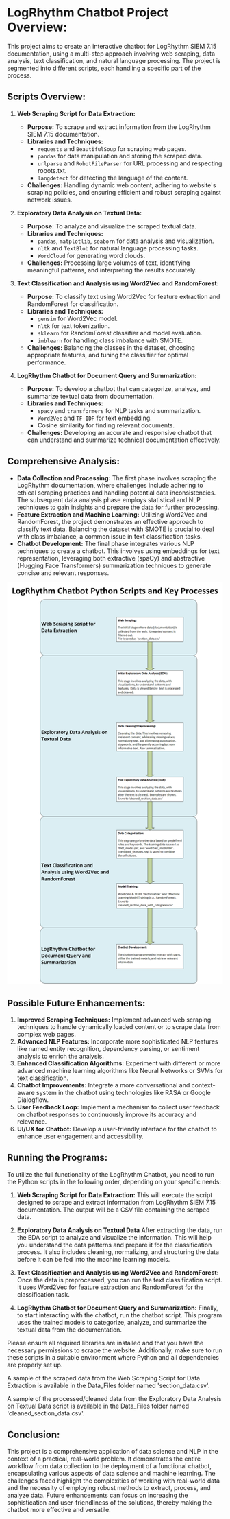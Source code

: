 # LogRhythm Chatbot Project Overview:
This project aims to create an interactive chatbot for LogRhythm SIEM 7.15 documentation, using a multi-step approach involving web scraping, data analysis, text classification, and natural language processing. The project is segmented into different scripts, each handling a specific part of the process.

## Scripts Overview:
1. **Web Scraping Script for Data Extraction:**
   - **Purpose:** To scrape and extract information from the LogRhythm SIEM 7.15 documentation.
   - **Libraries and Techniques:**
     - `requests` and `BeautifulSoup` for scraping web pages.
     - `pandas` for data manipulation and storing the scraped data.
     - `urlparse` and `RobotFileParser` for URL processing and respecting robots.txt.
     - `langdetect` for detecting the language of the content.
   - **Challenges:** Handling dynamic web content, adhering to website's scraping policies, and ensuring efficient and robust scraping against network issues.

2. **Exploratory Data Analysis on Textual Data:**
   - **Purpose:** To analyze and visualize the scraped textual data.
   - **Libraries and Techniques:**
     - `pandas`, `matplotlib`, `seaborn` for data analysis and visualization.
     - `nltk` and `TextBlob` for natural language processing tasks.
     - `WordCloud` for generating word clouds.
   - **Challenges:** Processing large volumes of text, identifying meaningful patterns, and interpreting the results accurately.

3. **Text Classification and Analysis using Word2Vec and RandomForest:**
   - **Purpose:** To classify text using Word2Vec for feature extraction and RandomForest for classification.
   - **Libraries and Techniques:**
     - `gensim` for Word2Vec model.
     - `nltk` for text tokenization.
     - `sklearn` for RandomForest classifier and model evaluation.
     - `imblearn` for handling class imbalance with SMOTE.
   - **Challenges:** Balancing the classes in the dataset, choosing appropriate features, and tuning the classifier for optimal performance.

4. **LogRhythm Chatbot for Document Query and Summarization:**
   - **Purpose:** To develop a chatbot that can categorize, analyze, and summarize textual data from documentation.
   - **Libraries and Techniques:**
     - `spacy` and `transformers` for NLP tasks and summarization.
     - `Word2Vec` and `TF-IDF` for text embedding.
     - Cosine similarity for finding relevant documents.
   - **Challenges:** Developing an accurate and responsive chatbot that can understand and summarize technical documentation effectively.

## Comprehensive Analysis:
- **Data Collection and Processing:** The first phase involves scraping the LogRhythm documentation, where challenges include adhering to ethical scraping practices and handling potential data inconsistencies. The subsequent data analysis phase employs statistical and NLP techniques to gain insights and prepare the data for further processing.
- **Feature Extraction and Machine Learning:** Utilizing Word2Vec and RandomForest, the project demonstrates an effective approach to classify text data. Balancing the dataset with SMOTE is crucial to deal with class imbalance, a common issue in text classification tasks.
- **Chatbot Development:** The final phase integrates various NLP techniques to create a chatbot. This involves using embeddings for text representation, leveraging both extractive (spaCy) and abstractive (Hugging Face Transformers) summarization techniques to generate concise and relevant responses.

![LogRhythm Chatbot Python Scripts and Key Processes](https://github.com/knapp069/Knapp069-Practicum-1-Project/blob/LogRhythm-Chatbot/Images/Python%20Programs%20Key%20Processes.png)

## Possible Future Enhancements:
1. **Improved Scraping Techniques:** Implement advanced web scraping techniques to handle dynamically loaded content or to scrape data from complex web pages.
2. **Advanced NLP Features:** Incorporate more sophisticated NLP features like named entity recognition, dependency parsing, or sentiment analysis to enrich the analysis.
3. **Enhanced Classification Algorithms:** Experiment with different or more advanced machine learning algorithms like Neural Networks or SVMs for text classification.
4. **Chatbot Improvements:** Integrate a more conversational and context-aware system in the chatbot using technologies like RASA or Google Dialogflow.
5. **User Feedback Loop:** Implement a mechanism to collect user feedback on chatbot responses to continuously improve its accuracy and relevance.
6. **UI/UX for Chatbot:** Develop a user-friendly interface for the chatbot to enhance user engagement and accessibility.

## Running the Programs:

To utilize the full functionality of the LogRhythm Chatbot, you need to run the Python scripts in the following order, depending on your specific needs:

1. **Web Scraping Script for Data Extraction:**
This will execute the script designed to scrape and extract information from LogRhythm SIEM 7.15 documentation. The output will be a CSV file containing the scraped data.

2. **Exploratory Data Analysis on Textual Data**
After extracting the data, run the EDA script to analyze and visualize the information. This will help you understand the data patterns and prepare it for the classification process.  It also includes cleaning, normalizing, and structuring the data before it can be fed into the machine learning models.

3. **Text Classification and Analysis using Word2Vec and RandomForest:**
Once the data is preprocessed, you can run the text classification script. It uses Word2Vec for feature extraction and RandomForest for the classification task.

4. **LogRhythm Chatbot for Document Query and Summarization:**
Finally, to start interacting with the chatbot, run the chatbot script. This program uses the trained models to categorize, analyze, and summarize the textual data from the documentation.

Please ensure all required libraries are installed and that you have the necessary permissions to scrape the website. Additionally, make sure to run these scripts in a suitable environment where Python and all dependencies are properly set up.

A sample of the scraped data from the Web Scraping Script for Data Extraction is available in the Data_Files folder named 'section_data.csv'.

A sample of the processed/cleaned data from the Exploratory Data Analysis on Textual Data script is available in the Data_Files folder named 'cleaned_section_data.csv'.

## Conclusion:
This project is a comprehensive application of data science and NLP in the context of a practical, real-world problem. It demonstrates the entire workflow from data collection to the deployment of a functional chatbot, encapsulating various aspects of data science and machine learning. The challenges faced highlight the complexities of working with real-world data and the necessity of employing robust methods to extract, process, and analyze data. Future enhancements can focus on increasing the sophistication and user-friendliness of the solutions, thereby making the chatbot more effective and versatile.
